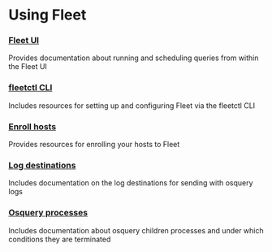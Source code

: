 # Using Fleet

### [Fleet UI](./Fleet-UI.md) 
Provides documentation about running and scheduling queries from within the Fleet UI

### [fleetctl CLI](./fleetctl-CLI.md) 
Includes resources for setting up and configuring Fleet via the fleetctl CLI

### [Enroll hosts](./enroll-hosts.md)
Provides resources for enrolling your hosts to Fleet

### [Log destinations](./Log-destinations.md) 
Includes documentation on the log destinations for sending with osquery logs

### [Osquery processes](./Osquery-process.md) 
Includes documentation about osquery children processes and under which conditions they are terminated
